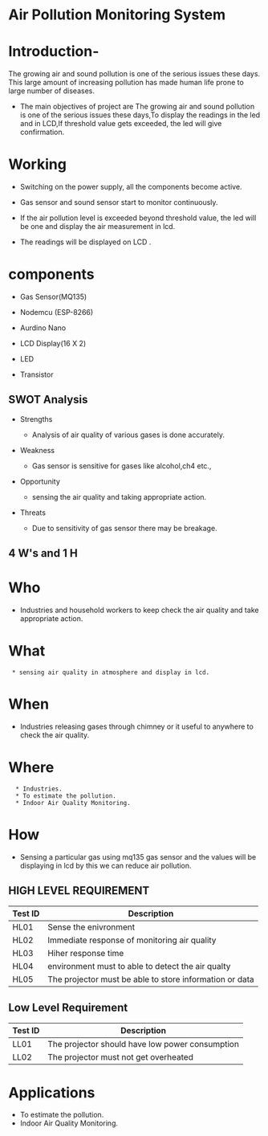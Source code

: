# Air Pollution Monitoring System
# Introduction-
The growing air and sound pollution is one of the serious issues these days. 
This large amount of increasing pollution has made human life prone to large number of diseases.
* The main objectives of  project are The growing air and sound pollution is one of the serious issues these days,To display the readings in the led  and in LCD,If threshold value gets exceeded, the led  will give confirmation.
#   Working  
* Switching on the power supply, all the components become active.

* Gas sensor and sound sensor start to monitor continuously.

* If the air pollution level is exceeded beyond threshold value, the led will be one and display the air measurement in lcd.
* The readings will be displayed on LCD .
# components
* Gas Sensor(MQ135)
*  Nodemcu (ESP-8266)
 
* Aurdino Nano 
 
* LCD Display(16 X 2)
 
* LED

* Transistor
## SWOT Analysis
* Strengths
    * Analysis of air quality of various gases is done accurately.
* Weakness
    * Gas sensor is sensitive for gases like alcohol,ch4 etc.,
    
* Opportunity 
   * sensing the air quality and taking appropriate action.
* Threats
   * Due to sensitivity of gas sensor there may  be breakage.
## 4 W's and 1 H
 # Who
  * Industries and household workers to keep check the air quality and take appropriate action.
  # What
     * sensing air quality in atmosphere and display in lcd.
  # When
  * Industries releasing gases through chimney or it useful to anywhere to check the air quality.
  # Where
      * Industries.
      * To estimate the pollution.  
      * Indoor Air Quality Monitoring.  

# How
 * Sensing a particular gas using mq135 gas sensor and the values will be displaying in lcd by this we can reduce air pollution.

## HIGH LEVEL REQUIREMENT
|Test ID  |    Description  |  
-------------|-----------------------------------
|HL01     |    Sense the enivronment | 
|HL02     |    Immediate response of monitoring air quality         |
|HL03     |    Hiher response time    |
|HL04     |    environment must to able to detect the air qualty  |
|HL05     |    The projector must be able to store information or data |
## Low Level Requirement
|Test ID   |  Description | 
------------------|-------------------
|LL01     | The projector should have low power consumption |
|LL02   | The projector must not get overheated |

# Applications 
* To estimate the pollution.  
* Indoor Air Quality Monitoring.  




           
